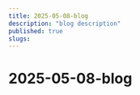```yaml
---
title: 2025-05-08-blog
description: "blog description"
published: true
slugs:
---
```


# 2025-05-08-blog
